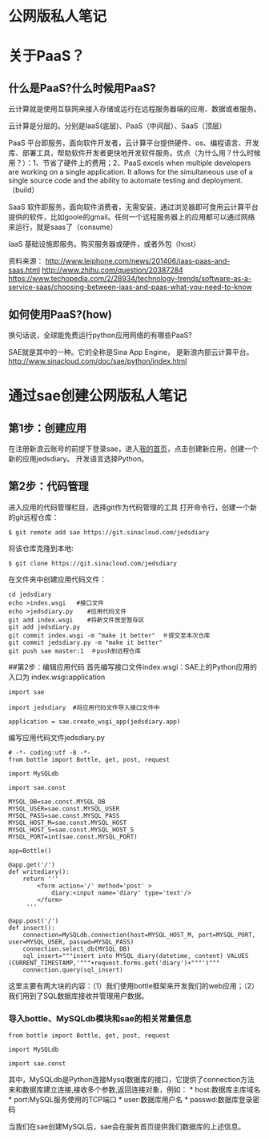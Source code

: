 # 公网版私人笔记






# 关于PaaS？


## 什么是PaaS?什么时候用PaaS?
云计算就是使用互联网来接入存储或运行在远程服务器端的应用、数据或者服务。

云计算是分层的。分别是IaaS(底层)、PaaS（中间层）、SaaS（顶层）

PaaS 平台即服务，面向软件开发者，云计算平台提供硬件、os、编程语言、开发库、部署工具，帮助软件开发者更快地开发软件服务。优点（为什么用？什么时候用？）：1、节省了硬件上的费用；2、PaaS excels when multiple developers are working on a single application. It allows for the simultaneous use of a single source code and the ability to automate testing and deployment.（build）

SaaS 软件即服务，面向软件消费者，无需安装，通过浏览器即可食用云计算平台提供的软件，比如goole的gmail。任何一个远程服务器上的应用都可以通过网络来运行，就是saas了（consume）

IaaS 基础设施即服务。购买服务器或硬件，或者外包（host）

资料来源：
http://www.leiphone.com/news/201406/iaas-paas-and-saas.html
http://www.zhihu.com/question/20387284
https://www.techopedia.com/2/28934/technology-trends/software-as-a-service-saas/choosing-between-iaas-and-paas-what-you-need-to-know

## 如何使用PaaS?(how)
换句话说，全球能免费运行python应用网络的有哪些PaaS?

SAE就是其中的一种。它的全称是Sina App Engine， 是新浪内部云计算平台。
http://www.sinacloud.com/doc/sae/python/index.html



# 通过sae创建公网版私人笔记

## 第1步：创建应用
在注册新浪云账号的前提下登录sae，进入[我的首页](http://sae.sina.com.cn/?m=dashboard)，点击创建新应用，创建一个新的应用jedsdiary。 开发语言选择Python。


## 第2步：代码管理
进入应用的代码管理栏目，选择git作为代码管理的工具
打开命令行，创建一个新的git远程仓库：

```$ git remote add sae https://git.sinacloud.com/jedsdiary```

将该仓库克隆到本地:

```$ git clone https://git.sinacloud.com/jedsdiary```

在文件夹中创建应用代码文件：

    cd jedsdiary
    echo >index.wsgi   #接口文件
    echo >jedsdiary.py    #应用代码文件
    git add index.wsgi    #将新文件放至暂存区
    git add jedsdiary.py
    git commit index.wsgi -m "make it better"  ＃提交至本次仓库
    git commit jedsdiary.py -m "make it better"
    git push sae master:1  ＃push到远程仓库


##第2步：编辑应用代码
首先编写接口文件index.wsgi：SAE上的Python应用的入口为 index.wsgi:application

    import sae

    import jedsdiary  #将应用代码文件导入接口文件中

    application = sae.create_wsgi_app(jedsdiary.app) 
    

编写应用代码文件jedsdiary.py

    # -*- coding:utf -8 -*-
    from bottle import Bottle, get, post, request
    
    import MySQLdb
    
    import sae.const
    
    MYSQL_DB=sae.const.MYSQL_DB
    MYSQL_USER=sae.const.MYSQL_USER
    MYSQL_PASS=sae.const.MYSQL_PASS
    MYSQL_HOST_M=sae.const.MYSQL_HOST
    MYSQL_HOST_S=sae.const.MYSQL_HOST_S
    MYSQL_PORT=int(sae.const.MYSQL_PORT)
    
    app=Bottle()
    
    @app.get('/')
    def writediary():
        return '''
            <form action='/' method='post' >
                diary:<input name='diary' type='text'/> 
            </form>
         '''
    
    @app.post('/')
    def insert():
        connection=MySQLdb.connection(host=MYSQL_HOST_M, port=MYSQL_PORT, user=MYSQL_USER, passwd=MYSQL_PASS)
        connection.select_db(MYSQL_DB)
        sql_insert="""insert into MYSQL_diary(datetime, content) VALUES (CURRENT_TIMESTAMP,'"""+request.forms.get('diary')+"""')"""
        connection.query(sql_insert)

这里主要有两大块的内容：（1）我们使用bottle框架来开发我们的web应用；（2）我们用到了SQL数据库接收并管理用户数据。


### 导入bottle、MySQLdb模块和sae的相关常量信息
    from bottle import Bottle, get, post, request
    
    import MySQLdb
    
    import sae.const

其中，MySQLdb是Python连接Mysql数据库的接口，它提供了connection方法来和数据库建立连接,接收多个参数,返回连接对象，例如：
* 
host:数据库主库域名
* 
port:MySQL服务使用的TCP端口
* 
user:数据库用户名
* 
passwd:数据库登录密码

当我们在sae创建MySQL后，sae会在服务首页提供我们数据库的上述信息。




